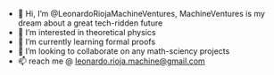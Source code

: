 - 👋 Hi, I’m @LeonardoRiojaMachineVentures, MachineVentures is my dream about a great tech-ridden future
- 👀 I’m interested in theoretical physics
- 🌱 I’m currently learning formal proofs
- 💞️ I’m looking to collaborate on any math-sciency projects
- 📫 reach me @ leonardo.rioja.machine@gmail.com
